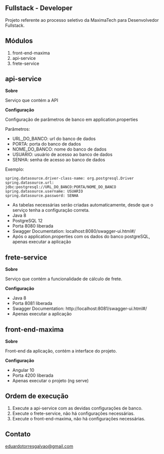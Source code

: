 ## Fullstack - Developer

Projeto referente ao processo seletivo da MaximaTech para Desenvolvedor Fullstack.

## Módulos

1. front-end-maxima
2. api-service
3. frete-service

## api-service

**Sobre**

Serviço que contém a API

**Configuração**

Configuração de parâmetros de banco em application.properties

Parâmetros:
* URL_DO_BANCO: url do banco de dados
* PORTA: porta do banco de dados
* NOME_DO_BANCO: nome do banco de dados
* USUARIO: usuário de acesso ao banco de dados
* SENHA: senha de acesso ao banco de dados

Exemplo:
```properties
spring.datasource.driver-class-name: org.postgresql.Driver
spring.datasource.url: jdbc:postgresql://URL_DO_BANCO:PORTA/NOME_DO_BANCO
spring.datasource.username: USUARIO
spring.datasource.password: SENHA
```

* As tabelas necessárias serão criadas automaticamente, desde que o serviço tenha a configuração correta.
* Java 8
* PostgreSQL 12
* Porta 8080 liberada
* Swagger Documentation: localhost:8080/swagger-ui.html#/
* Após o application.properties com os dados do banco postgreSQL, apenas executar a aplicação

## frete-service

**Sobre**

Serviço que contém a funcionalidade de cálculo de frete.

**Configuração**

* Java 8
* Porta 8081 liberada
* Swagger Documentation: http://localhost:8081/swagger-ui.html#/
* Apenas executar a aplicação

## front-end-maxima

**Sobre**

Front-end da aplicação, contém a interface do projeto.

**Configuração**

* Angular 10
* Porta 4200 liberada
* Apenas executar o projeto (ng serve)

## Ordem de execução

1. Execute a api-service com as devidas configurações de banco.
2. Execute o frete-service, não há configurações necessárias.
3. Execute o front-end-maxima, não há configurações necessárias.

## Contato
eduardotorresgalvao@gmail.com
